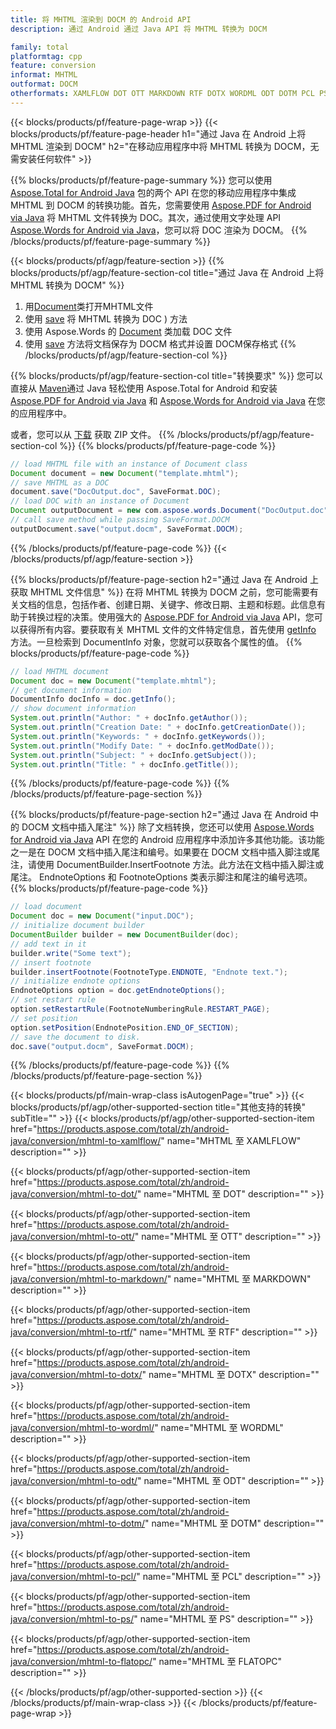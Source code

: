```yaml
---
title: 将 MHTML 渲染到 DOCM 的 Android API
description: 通过 Android 通过 Java API 将 MHTML 转换为 DOCM

family: total
platformtag: cpp
feature: conversion
informat: MHTML
outformat: DOCM
otherformats: XAMLFLOW DOT OTT MARKDOWN RTF DOTX WORDML ODT DOTM PCL PS FLATOPC
---
```

{{< blocks/products/pf/feature-page-wrap >}}
{{< blocks/products/pf/feature-page-header h1="通过 Java 在 Android 上将 MHTML 渲染到 DOCM" h2="在移动应用程序中将 MHTML 转换为 DOCM，无需安装任何软件" >}}

{{% blocks/products/pf/feature-page-summary %}}
您可以使用 [Aspose.Total for Android Java](https://products.aspose.com/total/android-java/) 包的两个 API 在您的移动应用程序中集成 MHTML 到 DOCM 的转换功能。首先，您需要使用 [Aspose.PDF for Android via Java](https://products.aspose.com/pdf/android-java/) 将 MHTML 文件转换为 DOC。其次，通过使用文字处理 API [Aspose.Words for Android via Java](https://products.aspose.com/words/android-java/)，您可以将 DOC 渲染为 DOCM。 
{{% /blocks/products/pf/feature-page-summary  %}}

{{< blocks/products/pf/agp/feature-section >}}
{{% blocks/products/pf/agp/feature-section-col title="通过 Java 在 Android 上将 MHTML 转换为 DOCM" %}}
1. 用[Document](https://reference.aspose.com/pdf/java/com.aspose.pdf/Document)类打开MHTML文件
2. 使用 [save](https://reference.aspose.com/pdf/java/com.aspose.pdf/Document#save-java.lang.String-com.aspose.pdf.SaveOptions-) 将 MHTML 转换为 DOC ) 方法
3. 使用 Aspose.Words 的 [Document](https://reference.aspose.com/words/java/com.aspose.words/Document) 类加载 DOC 文件
4. 使用 [save](https://reference.aspose.com/words/java/com.aspose.words/Document#save(java.lang.String,int)) 方法将文档保存为 DOCM 格式并设置 DOCM保存格式
{{% /blocks/products/pf/agp/feature-section-col %}}

{{% blocks/products/pf/agp/feature-section-col title="转换要求" %}}
您可以直接从 [Maven](https://releases.aspose.com/total/java/)通过 Java 轻松使用 Aspose.Total for Android 和安装 [Aspose.PDF for Android via Java](https://docs.aspose.com/pdf/androidjava/installation/) 和 [Aspose.Words for Android via Java](https://docs.aspose.com/words/java/install-aspose-words-for-android-via-java/#install-asposewords-for-android-via-java-from-maven-repository) 在您的应用程序中。

或者，您可以从 [下载](https://releases.aspose.com/total/androidjava) 获取 ZIP 文件。
{{% /blocks/products/pf/agp/feature-section-col %}}
{{% blocks/products/pf/feature-page-code %}}

```java
// load MHTML file with an instance of Document class
Document document = new Document("template.mhtml");
// save MHTML as a DOC 
document.save("DocOutput.doc", SaveFormat.DOC); 
// load DOC with an instance of Document
Document outputDocument = new com.aspose.words.Document("DocOutput.doc");
// call save method while passing SaveFormat.DOCM
outputDocument.save("output.docm", SaveFormat.DOCM);   
```


{{% /blocks/products/pf/feature-page-code %}}
{{< /blocks/products/pf/agp/feature-section >}}

{{% blocks/products/pf/feature-page-section  h2="通过 Java 在 Android 上获取 MHTML 文件信息" %}}
在将 MHTML 转换为 DOCM 之前，您可能需要有关文档的信息，包括作者、创建日期、关键字、修改日期、主题和标题。此信息有助于转换过程的决策。使用强大的 [Aspose.PDF for Android via Java](https://docs.aspose.com/pdf/androidjava/) API，您可以获得所有内容。要获取有关 MHTML 文件的文件特定信息，首先使用 [getInfo](https://参考.aspose.com/pdf/java/com.aspose.pdf/Document#getInfo--) 方法。一旦检索到 DocumentInfo 对象，您就可以获取各个属性的值。
{{% blocks/products/pf/feature-page-code %}}

```java
// load MHTML document
Document doc = new Document("template.mhtml");
// get document information
DocumentInfo docInfo = doc.getInfo();
// show document information
System.out.println("Author: " + docInfo.getAuthor());
System.out.println("Creation Date: " + docInfo.getCreationDate());
System.out.println("Keywords: " + docInfo.getKeywords());
System.out.println("Modify Date: " + docInfo.getModDate());
System.out.println("Subject: " + docInfo.getSubject());
System.out.println("Title: " + docInfo.getTitle());
```

{{% /blocks/products/pf/feature-page-code  %}}
{{% /blocks/products/pf/feature-page-section %}}

{{% blocks/products/pf/feature-page-section  h2="通过 Java 在 Android 中的 DOCM 文档中插入尾注" %}}
除了文档转换，您还可以使用 [Aspose.Words for Android via Java](https://products.aspose.com/words/androidjava/) API 在您的 Android 应用程序中添加许多其他功能。该功能之一是在 DOCM 文档中插入尾注和编号。如果要在 DOCM 文档中插入脚注或尾注，请使用 DocumentBuilder.InsertFootnote 方法。此方法在文档中插入脚注或尾注。 EndnoteOptions 和 FootnoteOptions 类表示脚注和尾注的编号选项。
{{% blocks/products/pf/feature-page-code %}}

```java
// load document
Document doc = new Document("input.DOC");
// initialize document builder
DocumentBuilder builder = new DocumentBuilder(doc);
// add text in it
builder.write("Some text");
// insert footnote
builder.insertFootnote(FootnoteType.ENDNOTE, "Endnote text.");
// initialize endnote options
EndnoteOptions option = doc.getEndnoteOptions();
// set restart rule
option.setRestartRule(FootnoteNumberingRule.RESTART_PAGE);
// set position
option.setPosition(EndnotePosition.END_OF_SECTION);
// save the document to disk.
doc.save("output.docm", SaveFormat.DOCM);  
```

{{% /blocks/products/pf/feature-page-code  %}}
{{% /blocks/products/pf/feature-page-section %}}

{{< blocks/products/pf/main-wrap-class isAutogenPage="true" >}}
{{< blocks/products/pf/agp/other-supported-section title="其他支持的转换" subTitle="" >}}
{{< blocks/products/pf/agp/other-supported-section-item href="https://products.aspose.com/total/zh/android-java/conversion/mhtml-to-xamlflow/" name="MHTML 至 XAMLFLOW" description="" >}}

{{< blocks/products/pf/agp/other-supported-section-item href="https://products.aspose.com/total/zh/android-java/conversion/mhtml-to-dot/" name="MHTML 至 DOT" description="" >}}

{{< blocks/products/pf/agp/other-supported-section-item href="https://products.aspose.com/total/zh/android-java/conversion/mhtml-to-ott/" name="MHTML 至 OTT" description="" >}}

{{< blocks/products/pf/agp/other-supported-section-item href="https://products.aspose.com/total/zh/android-java/conversion/mhtml-to-markdown/" name="MHTML 至 MARKDOWN" description="" >}}

{{< blocks/products/pf/agp/other-supported-section-item href="https://products.aspose.com/total/zh/android-java/conversion/mhtml-to-rtf/" name="MHTML 至 RTF" description="" >}}

{{< blocks/products/pf/agp/other-supported-section-item href="https://products.aspose.com/total/zh/android-java/conversion/mhtml-to-dotx/" name="MHTML 至 DOTX" description="" >}}

{{< blocks/products/pf/agp/other-supported-section-item href="https://products.aspose.com/total/zh/android-java/conversion/mhtml-to-wordml/" name="MHTML 至 WORDML" description="" >}}

{{< blocks/products/pf/agp/other-supported-section-item href="https://products.aspose.com/total/zh/android-java/conversion/mhtml-to-odt/" name="MHTML 至 ODT" description="" >}}

{{< blocks/products/pf/agp/other-supported-section-item href="https://products.aspose.com/total/zh/android-java/conversion/mhtml-to-dotm/" name="MHTML 至 DOTM" description="" >}}

{{< blocks/products/pf/agp/other-supported-section-item href="https://products.aspose.com/total/zh/android-java/conversion/mhtml-to-pcl/" name="MHTML 至 PCL" description="" >}}

{{< blocks/products/pf/agp/other-supported-section-item href="https://products.aspose.com/total/zh/android-java/conversion/mhtml-to-ps/" name="MHTML 至 PS" description="" >}}

{{< blocks/products/pf/agp/other-supported-section-item href="https://products.aspose.com/total/zh/android-java/conversion/mhtml-to-flatopc/" name="MHTML 至 FLATOPC" description="" >}}


{{< /blocks/products/pf/agp/other-supported-section >}}
{{< /blocks/products/pf/main-wrap-class >}}
{{< /blocks/products/pf/feature-page-wrap >}}